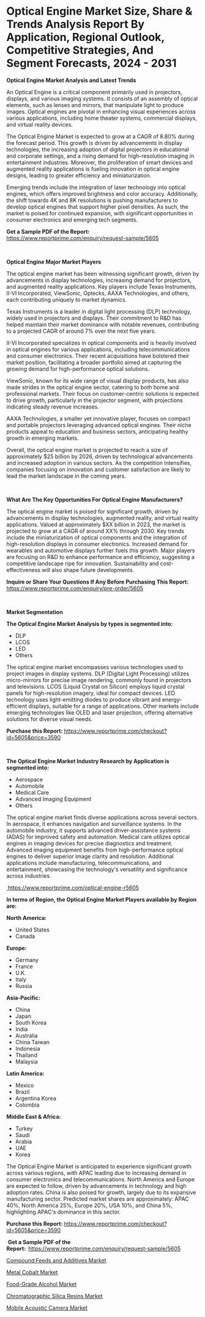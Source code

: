 <p><h1>Optical Engine Market Size, Share & Trends Analysis Report By Application, Regional Outlook, Competitive Strategies, And Segment Forecasts, 2024 - 2031</h1></p><p><strong>Optical Engine Market Analysis and Latest Trends</strong></p>
<p><p>An Optical Engine is a critical component primarily used in projectors, displays, and various imaging systems. It consists of an assembly of optical elements, such as lenses and mirrors, that manipulate light to produce images. Optical engines are pivotal in enhancing visual experiences across various applications, including home theater systems, commercial displays, and virtual reality devices.</p><p>The Optical Engine Market is expected to grow at a CAGR of 8.80% during the forecast period. This growth is driven by advancements in display technologies, the increasing adoption of digital projectors in educational and corporate settings, and a rising demand for high-resolution imaging in entertainment industries. Moreover, the proliferation of smart devices and augmented reality applications is fueling innovation in optical engine designs, leading to greater efficiency and miniaturization.</p><p>Emerging trends include the integration of laser technology into optical engines, which offers improved brightness and color accuracy. Additionally, the shift towards 4K and 8K resolutions is pushing manufacturers to develop optical engines that support higher pixel densities. As such, the market is poised for continued expansion, with significant opportunities in consumer electronics and emerging tech segments.</p></p>
<p><strong>Get a Sample PDF of the Report:&nbsp;</strong> <a href="https://www.reportprime.com/enquiry/request-sample/5605?utm_campaign=1437&utm_medium=2&utm_source=Github&utm_content=ia&utm_term=10102024&utm_id=optical-engine">https://www.reportprime.com/enquiry/request-sample/5605</a></p>
<p>&nbsp;</p>
<p><strong>Optical Engine Major Market Players</strong></p>
<p><p>The optical engine market has been witnessing significant growth, driven by advancements in display technologies, increasing demand for projectors, and augmented reality applications. Key players include Texas Instruments, II-VI Incorporated, ViewSonic, Optecks, AAXA Technologies, and others, each contributing uniquely to market dynamics.</p><p>Texas Instruments is a leader in digital light processing (DLP) technology, widely used in projectors and displays. Their commitment to R&D has helped maintain their market dominance with notable revenues, contributing to a projected CAGR of around 7% over the next five years.</p><p>II-VI Incorporated specializes in optical components and is heavily involved in optical engines for various applications, including telecommunications and consumer electronics. Their recent acquisitions have bolstered their market position, facilitating a broader portfolio aimed at capturing the growing demand for high-performance optical solutions.</p><p>ViewSonic, known for its wide range of visual display products, has also made strides in the optical engine sector, catering to both home and professional markets. Their focus on customer-centric solutions is expected to drive growth, particularly in the projector segment, with projections indicating steady revenue increases.</p><p>AAXA Technologies, a smaller yet innovative player, focuses on compact and portable projectors leveraging advanced optical engines. Their niche products appeal to education and business sectors, anticipating healthy growth in emerging markets.</p><p>Overall, the optical engine market is projected to reach a size of approximately $25 billion by 2026, driven by technological advancements and increased adoption in various sectors. As the competition intensifies, companies focusing on innovation and customer satisfaction are likely to lead the market landscape in the coming years.</p></p>
<p>&nbsp;</p>
<p><strong>What Are The Key Opportunities For Optical Engine Manufacturers?</strong></p>
<p><p>The optical engine market is poised for significant growth, driven by advancements in display technologies, augmented reality, and virtual reality applications. Valued at approximately $XX billion in 2023, the market is projected to grow at a CAGR of around XX% through 2030. Key trends include the miniaturization of optical components and the integration of high-resolution displays in consumer electronics. Increased demand for wearables and automotive displays further fuels this growth. Major players are focusing on R&D to enhance performance and efficiency, suggesting a competitive landscape ripe for innovation. Sustainability and cost-effectiveness will also shape future developments.</p></p>
<p><strong>Inquire or Share Your Questions If Any Before Purchasing This Report:</strong> <a href="https://www.reportprime.com/enquiry/pre-order/5605?utm_campaign=1437&utm_medium=2&utm_source=Github&utm_content=ia&utm_term=10102024&utm_id=optical-engine">https://www.reportprime.com/enquiry/pre-order/5605</a></p>
<p>&nbsp;</p>
<p><strong>Market Segmentation</strong></p>
<p><strong>The Optical Engine Market Analysis by types is segmented into:</strong></p>
<p><ul><li>DLP</li><li>LCOS</li><li>LED</li><li>Others</li></ul></p>
<p><p>The optical engine market encompasses various technologies used to project images in display systems. DLP (Digital Light Processing) utilizes micro-mirrors for precise image rendering, commonly found in projectors and televisions. LCOS (Liquid Crystal on Silicon) employs liquid crystal panels for high-resolution imagery, ideal for compact devices. LED technology uses light-emitting diodes to produce vibrant and energy-efficient displays, suitable for a range of applications. Other markets include emerging technologies like OLED and laser projection, offering alternative solutions for diverse visual needs.</p></p>
<p><strong>Purchase this Report:&nbsp;</strong><a href="https://www.reportprime.com/checkout?id=5605&price=3590&utm_campaign=1437&utm_medium=2&utm_source=Github&utm_content=ia&utm_term=10102024&utm_id=optical-engine">https://www.reportprime.com/checkout?id=5605&price=3590</a></p>
<p>&nbsp;</p>
<p><strong>The Optical Engine Market Industry Research by Application is segmented into:</strong></p>
<p><ul><li>Aerospace</li><li>Automobile</li><li>Medical Care</li><li>Advanced Imaging Equipment</li><li>Others</li></ul></p>
<p><p>The optical engine market finds diverse applications across several sectors. In aerospace, it enhances navigation and surveillance systems. In the automobile industry, it supports advanced driver-assistance systems (ADAS) for improved safety and automation. Medical care utilizes optical engines in imaging devices for precise diagnostics and treatment. Advanced imaging equipment benefits from high-performance optical engines to deliver superior image clarity and resolution. Additional applications include manufacturing, telecommunications, and entertainment, showcasing the technology's versatility and significance across industries.</p></p>
<p><a href="https://www.reportprime.com/optical-engine-r5605?utm_campaign=1437&utm_medium=2&utm_source=Github&utm_content=ia&utm_term=10102024&utm_id=optical-engine">&nbsp;https://www.reportprime.com/optical-engine-r5605</a></p>
<p><strong>In terms of Region, the Optical Engine Market Players available by Region are:</strong></p>
<p>
    <p> <strong> North America: </strong>
        <ul>
            <li>United States</li>
            <li>Canada</li>
        </ul>
        </p> 
    <p> <strong> Europe: </strong>
        <ul>
            <li>Germany</li>
            <li>France</li>
            <li>U.K.</li>
            <li>Italy</li>
            <li>Russia</li>
        </ul>
        </p> 
    <p> <strong> Asia-Pacific: </strong>
        <ul>
            <li>China</li>
            <li>Japan</li>
            <li>South Korea</li>
            <li>India</li>
            <li>Australia</li>
            <li>China Taiwan</li>
            <li>Indonesia</li>
            <li>Thailand</li>
            <li>Malaysia</li>
        </ul>
        </p> 
    <p> <strong> Latin America: </strong>
        <ul>
            <li>Mexico</li>
            <li>Brazil</li>
            <li>Argentina Korea</li>
            <li>Colombia</li>
        </ul>
        </p> 
    <p> <strong> Middle East & Africa: </strong>
        <ul>
            <li>Turkey</li>
            <li>Saudi</li>
            <li>Arabia</li>
            <li>UAE</li>
            <li>Korea</li>
        </ul>
    </p>
    </p>
<p><p>The Optical Engine Market is anticipated to experience significant growth across various regions, with APAC leading due to increasing demand in consumer electronics and telecommunications. North America and Europe are expected to follow, driven by advancements in technology and high adoption rates. China is also poised for growth, largely due to its expansive manufacturing sector. Predicted market shares are approximately: APAC 40%, North America 25%, Europe 20%, USA 10%, and China 5%, highlighting APAC's dominance in this sector.</p></p>
<p><strong>Purchase this Report: </strong><a href="https://www.reportprime.com/checkout?id=5605&price=3590&utm_campaign=1437&utm_medium=2&utm_source=Github&utm_content=ia&utm_term=10102024&utm_id=optical-engine">https://www.reportprime.com/checkout?id=5605&price=3590</a></p>
<p>&nbsp;<strong>Get a Sample PDF of the Report:&nbsp;&nbsp;</strong><a href="https://www.reportprime.com/enquiry/request-sample/5605?utm_campaign=1437&utm_medium=2&utm_source=Github&utm_content=ia&utm_term=10102024&utm_id=optical-engine">https://www.reportprime.com/enquiry/request-sample/5605</a></p>
<p><strong></strong></p>
<p><p><a href="https://issuu.com/reportprime-2/docs/compound-feeds-and-additives-market_37fd53c5840976?utm_campaign=1437&utm_medium=2&utm_source=Github&utm_content=ia&utm_term=10102024&utm_id=optical-engine">Compound Feeds and Additives Market</a></p><p><a href="https://www.linkedin.com/pulse/metal-cobalt-market-research-report-exploring-size-c81jc?utm_campaign=1437&utm_medium=2&utm_source=Github&utm_content=ia&utm_term=10102024&utm_id=optical-engine">Metal Cobalt Market</a></p><p><a href="https://issuu.com/reportprime-2/docs/food-grade-alcohol-market-size-2030_2eeeda254f2ecf?utm_campaign=1437&utm_medium=2&utm_source=Github&utm_content=ia&utm_term=10102024&utm_id=optical-engine">Food-Grade Alcohol Market</a></p><p><a href="https://www.linkedin.com/pulse/insights-chromatographic-silica-resins-industry-market-financial-yxkic?utm_campaign=1437&utm_medium=2&utm_source=Github&utm_content=ia&utm_term=10102024&utm_id=optical-engine">Chromatographic Silica Resins Market</a></p><p><a href="https://github.com/Chiragrp22/Market-Research-Report-List-6/blob/main/mobile-acoustic-camera-market.md?utm_campaign=1437&utm_medium=2&utm_source=Github&utm_content=ia&utm_term=10102024&utm_id=optical-engine">Mobile Acoustic Camera Market</a></p></p>